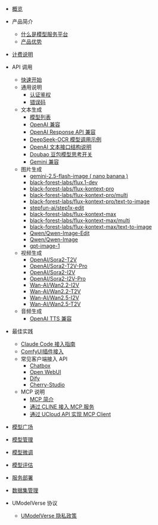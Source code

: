 

- [概览](/modelverse/README.md)

- 产品简介

  - [什么是模型服务平台](/modelverse/introduction/introduction.md)
  - [产品优势](/modelverse/introduction/advantages.md)

- [计费说明](/modelverse/price.md)

- API 调用

  - [快速开始](/modelverse/api_doc/quick-start.md)
  - 通用说明
    - [认证鉴权](/modelverse/api_doc/common/certificate.md)
    - [错误码](/modelverse/api_doc/common/error-code.md)
  - 文本生成
    - [模型列表](/modelverse/api_doc/text_api/models.md)
    - [OpenAI 兼容](/modelverse/api_doc/text_api/openai_compatible.md)
    - [OpenAI Response API 兼容](/modelverse/api_doc/text_api/response_api.md)
    - [DeepSeek-OCR 模型调用示例](/modelverse/api_doc/text_api/deepseek-ocr.md)
    - [OpenAI 文本接口结构说明](/modelverse/api_doc/text_api/struct.md)
    - [Doubao 豆包模型思考开关](/modelverse/api_doc/text_api/thinking/doubao.md)
    - [Gemini 兼容](/modelverse/api_doc/text_api/gemini_compatible.md)
  - 图片生成
    - [gemini-2.5-flash-image ( nano banana )](/modelverse/api_doc/image_api/gemini-2.5-flash-image.md)
    - [black-forest-labs/flux.1-dev](/modelverse/api_doc/image_api/black-forest-labs-flux.1-dev.md)
    - [black-forest-labs/flux-kontext-pro](/modelverse/api_doc/image_api/black-forest-labs-flux-kontext-pro.md)
    - [black-forest-labs/flux-kontext-pro/multi](/modelverse/api_doc/image_api/black-forest-labs-flux-kontext-pro-multi.md)
    - [black-forest-labs/flux-kontext-pro/text-to-image](/modelverse/api_doc/image_api/black-forest-labs-flux-kontext-pro-text-to-image.md)
    - [stepfun-ai/step1x-edit](/modelverse/api_doc/image_api/stepfun-ai-step1x-edit.md)
    - [black-forest-labs/flux-kontext-max](/modelverse/api_doc/image_api/black-forest-labs-flux-kontext-max.md)
    - [black-forest-labs/flux-kontext-max/multi](/modelverse/api_doc/image_api/black-forest-labs-flux-kontext-max-multi.md)
    - [black-forest-labs/flux-kontext-max/text-to-image](/modelverse/api_doc/image_api/black-forest-labs-flux-kontext-max-text-to-image.md)
    - [Qwen/Qwen-Image-Edit](/modelverse/api_doc/image_api/Qwen-Qwen-Image-Edit.md)
    - [Qwen/Qwen-Image](/modelverse/api_doc/image_api/Qwen-Qwen-Image.md)
    - [gpt-image-1](/modelverse/api_doc/image_api/gpt-image-1.md)
  - 视频生成
    - [OpenAI/Sora2-T2V](/modelverse/api_doc/video_api/OpenAI-Sora2-T2V.md)
    - [OpenAI/Sora2-T2V-Pro](/modelverse/api_doc/video_api/OpenAI-Sora2-T2V-Pro.md)
    - [OpenAI/Sora2-I2V](/modelverse/api_doc/video_api/OpenAI-Sora2-I2V.md)
    - [OpenAI/Sora2-I2V-Pro](/modelverse/api_doc/video_api/OpenAI-Sora2-I2V-Pro.md)
    - [Wan-AI/Wan2.2-I2V](/modelverse/api_doc/video_api/Wan-AI-Wan2.2-I2V.md)
    - [Wan-AI/Wan2.2-T2V](/modelverse/api_doc/video_api/Wan-AI-Wan2.2-T2V.md)
    - [Wan-AI/Wan2.5-I2V](/modelverse/api_doc/video_api/Wan-AI-Wan2.5-I2V.md)
    - [Wan-AI/Wan2.5-T2V](/modelverse/api_doc/video_api/Wan-AI-Wan2.5-T2V.md)
  - 音频生成
    - [OpenAI TTS 兼容](/modelverse/api_doc/audio_api/ttts.md)

- 最佳实践

  - [Claude Code 接入指南](/modelverse/best_practice/claudecodeccr.md)
  - [ComfyUI插件接入](/modelverse/best_practice/comfyui.md)
  - 常见客户端接入 API
    - [Chatbox](/modelverse/best_practice/scenario/chatbox.md)
    - [Open WebUI](/modelverse/best_practice/scenario/open-webui.md)
    - [Dify](/modelverse/best_practice/scenario/dify.md)
    - [Cherry-Studio](/modelverse/best_practice/scenario/cherry-studio.md)
  - MCP 说明
    - [MCP 简介](/modelverse/best_practice/mcp/mcpgeneral.md)
    - [通过 CLINE 接入 MCP 服务](/modelverse/best_practice/mcp/MCPServer.md)
    - [通过 UCloud API 实现 MCP Client](/modelverse/best_practice/mcp/MCPClient.md)

- [模型广场](/modelverse/guide/model-marketplace.md)
- [模型管理](/modelverse/guide/model-manage.md)
- [模型微调](/modelverse/guide/model-finetuning.md)
- [模型评估](/modelverse/guide/model-evaluation.md)
- [服务部署](/modelverse/guide/service-manage.md)
- [数据集管理](/modelverse/guide/dataset-manage.md)

- UModelVerse 协议
  - [UModelVerse 隐私政策](/modelverse/private.md)
